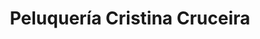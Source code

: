 ---
title: "Peluquería Cristina Cruceira"
url: /san-fernando/peluqueria-cristina-cruceira/
shop: peluquería
---